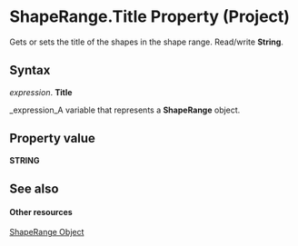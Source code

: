 
# ShapeRange.Title Property (Project)
Gets or sets the title of the shapes in the shape range. Read/write  **String**.

## Syntax

 _expression_. **Title**

 _expression_A variable that represents a  **ShapeRange** object.


## Property value

 **STRING**


## See also


#### Other resources


 [ShapeRange Object](315031aa-4b8c-424b-26e7-ce15897beb05.md)
